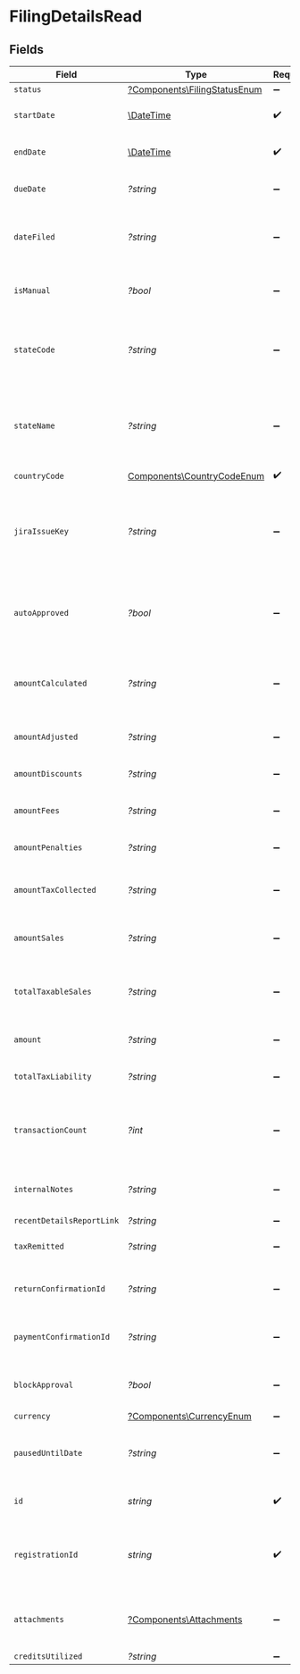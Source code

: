 # FilingDetailsRead


## Fields

| Field                                                                                     | Type                                                                                      | Required                                                                                  | Description                                                                               |
| ----------------------------------------------------------------------------------------- | ----------------------------------------------------------------------------------------- | ----------------------------------------------------------------------------------------- | ----------------------------------------------------------------------------------------- |
| `status`                                                                                  | [?Components\FilingStatusEnum](../../Models/Components/FilingStatusEnum.md)               | :heavy_minus_sign:                                                                        | N/A                                                                                       |
| `startDate`                                                                               | [\DateTime](https://www.php.net/manual/en/class.datetime.php)                             | :heavy_check_mark:                                                                        | The start date of the filing period.                                                      |
| `endDate`                                                                                 | [\DateTime](https://www.php.net/manual/en/class.datetime.php)                             | :heavy_check_mark:                                                                        | The end date of the filing period.                                                        |
| `dueDate`                                                                                 | *?string*                                                                                 | :heavy_minus_sign:                                                                        | The due date of the filing.                                                               |
| `dateFiled`                                                                               | *?string*                                                                                 | :heavy_minus_sign:                                                                        | The date the filing was completed, if applicable.                                         |
| `isManual`                                                                                | *?bool*                                                                                   | :heavy_minus_sign:                                                                        | Indicates if the filing was done manually.                                                |
| `stateCode`                                                                               | *?string*                                                                                 | :heavy_minus_sign:                                                                        | The code of the state associated with the filing (e.g., IA, NY).                          |
| `stateName`                                                                               | *?string*                                                                                 | :heavy_minus_sign:                                                                        | The name of the state associated with the filing<br/>        (e.g., Iowa, New York).      |
| `countryCode`                                                                             | [Components\CountryCodeEnum](../../Models/Components/CountryCodeEnum.md)                  | :heavy_check_mark:                                                                        | N/A                                                                                       |
| `jiraIssueKey`                                                                            | *?string*                                                                                 | :heavy_minus_sign:                                                                        | The associated JIRA issue key for tracking the filing,<br/>        if available. Can be null. |
| `autoApproved`                                                                            | *?bool*                                                                                   | :heavy_minus_sign:                                                                        | Indicates if the filing was auto-approved. Defaults to false.                             |
| `amountCalculated`                                                                        | *?string*                                                                                 | :heavy_minus_sign:                                                                        | The calculated amount for the filing. Defaults to 0.00.                                   |
| `amountAdjusted`                                                                          | *?string*                                                                                 | :heavy_minus_sign:                                                                        | Adjusted amount, if any.                                                                  |
| `amountDiscounts`                                                                         | *?string*                                                                                 | :heavy_minus_sign:                                                                        | Discounts applied to the filing.                                                          |
| `amountFees`                                                                              | *?string*                                                                                 | :heavy_minus_sign:                                                                        | Discounts applied to the amount.                                                          |
| `amountPenalties`                                                                         | *?string*                                                                                 | :heavy_minus_sign:                                                                        | Penalties applied to the filing.                                                          |
| `amountTaxCollected`                                                                      | *?string*                                                                                 | :heavy_minus_sign:                                                                        | Total tax collected during the filing period.                                             |
| `amountSales`                                                                             | *?string*                                                                                 | :heavy_minus_sign:                                                                        | Total sales amount during the filing period.                                              |
| `totalTaxableSales`                                                                       | *?string*                                                                                 | :heavy_minus_sign:                                                                        | Total taxable amount during the filing period.                                            |
| `amount`                                                                                  | *?string*                                                                                 | :heavy_minus_sign:                                                                        | Final amount due for the filing.                                                          |
| `totalTaxLiability`                                                                       | *?string*                                                                                 | :heavy_minus_sign:                                                                        | Total tax liability for the filing.                                                       |
| `transactionCount`                                                                        | *?int*                                                                                    | :heavy_minus_sign:                                                                        | Total number of transactions associated with the filing.                                  |
| `internalNotes`                                                                           | *?string*                                                                                 | :heavy_minus_sign:                                                                        | Notes or comments related to the filing.                                                  |
| `recentDetailsReportLink`                                                                 | *?string*                                                                                 | :heavy_minus_sign:                                                                        | N/A                                                                                       |
| `taxRemitted`                                                                             | *?string*                                                                                 | :heavy_minus_sign:                                                                        | The amount of tax remitted.                                                               |
| `returnConfirmationId`                                                                    | *?string*                                                                                 | :heavy_minus_sign:                                                                        | Return confirmation ID, if applicable.                                                    |
| `paymentConfirmationId`                                                                   | *?string*                                                                                 | :heavy_minus_sign:                                                                        | Payment confirmation ID, if applicable.                                                   |
| `blockApproval`                                                                           | *?bool*                                                                                   | :heavy_minus_sign:                                                                        | Indicates if the filing can be approved.                                                  |
| `currency`                                                                                | [?Components\CurrencyEnum](../../Models/Components/CurrencyEnum.md)                       | :heavy_minus_sign:                                                                        | N/A                                                                                       |
| `pausedUntilDate`                                                                         | *?string*                                                                                 | :heavy_minus_sign:                                                                        | Indicates the date when filing will be unpaused.                                          |
| `id`                                                                                      | *string*                                                                                  | :heavy_check_mark:                                                                        | Unique identifier for the filing.                                                         |
| `registrationId`                                                                          | *string*                                                                                  | :heavy_check_mark:                                                                        | Identifier for the registration associated with the filing.                               |
| `attachments`                                                                             | [?Components\Attachments](../../Models/Components/Attachments.md)                         | :heavy_minus_sign:                                                                        | List of attachments associated with the filing, if any.                                   |
| `creditsUtilized`                                                                         | *?string*                                                                                 | :heavy_minus_sign:                                                                        | N/A                                                                                       |